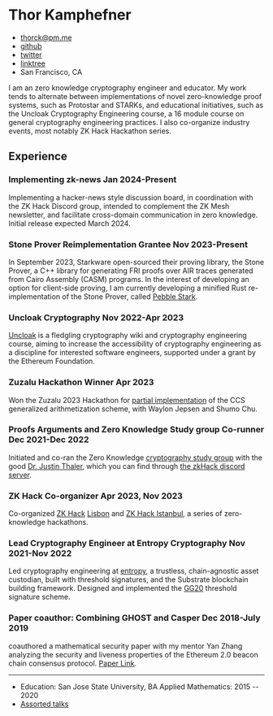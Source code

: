 <!-- The (first) h1 will be used as the <title> of the HTML page -->
# Thor Kamphefner

<!-- The unordered list immediately after the h1 will be formatted on a single
line. It is intended to be used for contact details -->
- <thorck@pm.me>
- [github](https://github.com/thor314)
- [twitter](https://x.com/cryptograthor)
- [linktree](https://linktr.ee/cryptograthor)
- San Francisco, CA

<!-- The paragraph after the h1 and ul and before the first h2 is optional. It
is intended to be used for a short summary. -->
I am an zero knowledge cryptography engineer and educator. 
My work tends to alternate between implementations of novel zero-knowledge proof systems, such as Protostar and STARKs, and educational initiatives, such as the Uncloak Cryptography Engineering course, a 16 module course on general cryptography engineering practices. 
I also co-organize industry events, most notably ZK Hack Hackathon series.

## Experience
### <span>Implementing zk-news</span> <span>Jan 2024-Present</span>
Implementing a hacker-news style discussion board, in coordination with the ZK Hack Discord group, intended to
complement the ZK Mesh newsletter, and facilitate cross-domain communication in zero knowledge. 
Initial release expected March 2024.

### <span>Stone Prover Reimplementation Grantee</span> <span>Nov 2023-Present</span>
In September 2023, Starkware open-sourced their proving library, the Stone Prover, a C++ library for generating FRI
proofs over AIR traces generated from Cairo Assembly (CASM) programs. In the interest of developing an option for
client-side proving, I am currently developing a minified Rust re-implementation of the Stone Prover, called [Pebble
Stark](https://github.com/thor314/pebble-stark).

### <span>Uncloak Cryptography</span> <span>Nov 2022-Apr 2023</span>
[Uncloak](https://github.com/thor314/uncloak) is a fledgling cryptography wiki and cryptography engineering course, aiming to increase the accessibility of cryptography engineering as a discipline for interested software engineers, supported under a grant by the Ethereum Foundation.

### <span>Zuzalu Hackathon Winner</span> <span> Apr 2023</span>
Won the Zuzalu 2023 Hackathon for [partial implementation](https://github.com/thor314/ccs-hack) of the CCS generalized arithmetization scheme, with Waylon Jepsen and Shumo Chu.

### <span>Proofs Arguments and Zero Knowledge Study group Co-runner</span> <span> Dec 2021-Dec 2022</span>
Initiated and co-ran the Zero Knowledge [cryptography study group](https://github.com/thor314/pazk) with the good [Dr. Justin Thaler](https://people.cs.georgetown.edu/jthaler/), which you can find through [the zkHack discord server](discord.com/invite/tHXyEbEqVN).

### <span>ZK Hack Co-organizer</span> <span>Apr 2023, Nov 2023</span>
Co-organized [ZK Hack](https://zkhack.dev/) [Lisbon](https://www.zklisbon.com/) and [ZK Hack Istanbul](https://www.zkistanbul.com/), a series of zero-knowledge hackathons.

### <span>Lead Cryptography Engineer at Entropy Cryptography</span> <span>Nov 2021-Nov 2022</span>
Led cryptography engineering at [entropy](https://entropy.xyz/), a trustless, chain-agnostic asset custodian, built with threshold signatures, and the Substrate blockchain building framework. Designed and implemented the [GG20](https://eprint.iacr.org/2019/114.pdf) threshold signature scheme.

### <span>Paper coauthor: Combining GHOST and Casper</span> <span>Dec 2018-July 2019</span>
coauthored a mathematical security paper with my mentor Yan Zhang analyzing the security and liveness properties of the Ethereum 2.0 beacon chain consensus protocol. [Paper Link](https://arxiv.org/abs/2003.03052).

---

- Education: San Jose State University, BA Applied Mathematics: 2015 -- 2020
- [Assorted talks](https://drive.google.com/drive/folders/1_veCRNOIpAkckS_tHEDUY17-LW9s2ZU1?usp=drive_link)

